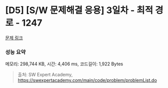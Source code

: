 # [D5] [S/W 문제해결 응용] 3일차 - 최적 경로 - 1247 

[문제 링크](https://swexpertacademy.com/main/code/problem/problemDetail.do?contestProbId=AV15OZ4qAPICFAYD) 

### 성능 요약

메모리: 298,744 KB, 시간: 4,406 ms, 코드길이: 1,922 Bytes



> 출처: SW Expert Academy, https://swexpertacademy.com/main/code/problem/problemList.do